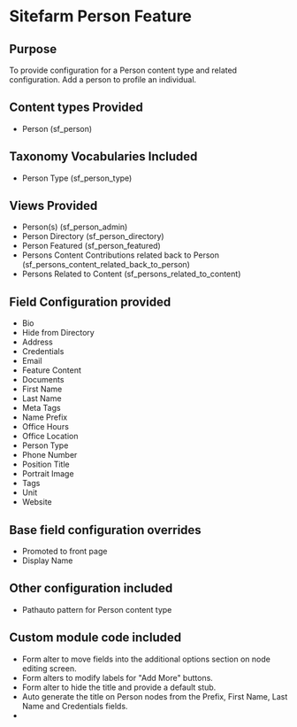 # Sitefarm Person Feature

## Purpose
To provide configuration for a Person content type and related configuration. Add a person to profile an individual. 

## Content types Provided
* Person (sf_person)

## Taxonomy Vocabularies Included
* Person Type (sf_person_type)

## Views Provided
* Person(s) (sf_person_admin)
* Person Directory (sf_person_directory)
* Person Featured (sf_person_featured)
* Persons Content Contributions related back to Person (sf_persons_content_related_back_to_person)
* Persons Related to Content (sf_persons_related_to_content)

## Field Configuration provided
* Bio
* Hide from Directory
* Address
* Credentials
* Email
* Feature Content
* Documents
* First Name
* Last Name
* Meta Tags
* Name Prefix
* Office Hours
* Office Location
* Person Type
* Phone Number
* Position Title
* Portrait Image
* Tags
* Unit
* Website

## Base field configuration overrides
* Promoted to front page
* Display Name

## Other configuration included
* Pathauto pattern for Person content type

## Custom module code included
* Form alter to move fields into the additional options section on node editing screen. 
* Form alters to modify labels for "Add More" buttons.
* Form alter to hide the title and provide a default stub.
* Auto generate the title on Person nodes from the Prefix, First Name, Last Name and Credentials fields.
* 


